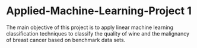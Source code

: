 # Applied-Machine-Learning-Project 1

The main objective of this project is to apply linear machine learning classification techniques to classify
the quality of wine and the malignancy of breast cancer based on benchmark data sets.
